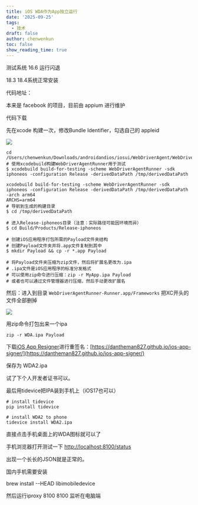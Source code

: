 ```yaml
---
title: iOS WDA作为App独立运行
date: '2025-09-25'
tags:
  - 技术
draft: false
author: chenwenkun
toc: false
show_reading_time: true
---
```

测试系统 16.6 运行闪退

18.3 18.4系统正常安装

代码地址：

本来是 facebook 的项目，目前由 appium 进行维护

代码下载

先在xcode 构建一次，修改Bundle Identifier，勾选自己的 appleid

![](https://prod-files-secure.s3.us-west-2.amazonaws.com/c205fb54-92b2-4987-8be3-972b67d27acc/cb756a73-27bc-4b0d-951a-858df3344b59/image.png?X-Amz-Algorithm=AWS4-HMAC-SHA256&X-Amz-Content-Sha256=UNSIGNED-PAYLOAD&X-Amz-Credential=ASIAZI2LB466W7DWKXA4%2F20251014%2Fus-west-2%2Fs3%2Faws4_request&X-Amz-Date=20251014T181620Z&X-Amz-Expires=3600&X-Amz-Security-Token=IQoJb3JpZ2luX2VjELr%2F%2F%2F%2F%2F%2F%2F%2F%2F%2FwEaCXVzLXdlc3QtMiJHMEUCIBZSRtrQJ34HwKewZIVLyIO8YoklJjqXC9shLArz5FRZAiEA%2B36pqleG%2FhIznNyi4IyBJIQZPlkyln3beeHMOr8qC3Mq%2FwMIYhAAGgw2Mzc0MjMxODM4MDUiDKW1BUS9ZUBAZLmyaircA2sHgjl7Kc6vgaY%2BglcT4fYdi95No1jjOsBmFLH45XLQ6bwod0iVB8ZxyD4JOos76sTbJCaTghWQTLsg5WzbuBgQBjFpWUOKwj%2BqXX1BL8gn0hj1wOXXQ8TeQvga6ufjDYiWeOA1gqoPhFel5K4bVwOh5UE7yMJ6ubiT%2BaehmdBxgkt4qk%2F40U7AReMd9MU%2FRQkY4ep%2FInghiyGHjWeAmld8HuKIbwDwml6DNlwUl2PIdni1ldhAWwbeNkaDmSk90d65M9WuAyAeUfVIXC%2BrAHFGNx2KCQAWiRq3aiBwbWj%2BzHOkADhEXglKheXwBQV2VBbaF%2BqmVTfvNEZAsYamh1CkXJs6ZHsnUTTFEZiNpMLhb68h2yYZrr82Okegyum5ISM01J3b5yKOYqeJPhYnF8Mk131FZIQ9gYnThwey44NEY3NG2WkDCMj3MaWy%2BuIp7g0SLCWM6Sg6uS6ekxYGK5KiLSvJ9UBhSPktzGm4GOHZCmaEzyZS%2FiBESxqyVZ6%2F3fQVpV73fiFa8yaRxgwO3LB4EKrfFuEmXN2NOPMdY0Mw7EbXkrpr3o4wTzWP90cd8kQxg2S1UQx7Kk9vmwBV63L%2Fixu1OnyL2B%2BBWOlEF61hEGvQ10J6Bduyv0O%2FMIqMuscGOqUBi%2BXYz6xIr64XqJSMCniy2HdQWPkYoLHK9oSsB3AHN8pCDfz7FcOvQA3jrHosUX%2B6QTI1tgmkshD86Dh5FTZPtRk4YCYJO2FaRU1XYO5XTewlHwGgCTb9rb0jCHh34W0GhqzAhEcNGqKrgNiJHFK6ZSJAn487ey%2F3mlQCK4BWrMKBx1DFbuVeUwnYXX0TA4k8MT6FoFOZsmBhZ1Hnh2KW9N3fGvy5&X-Amz-Signature=64d051970f70e41ba4112e61f474e7b216ed51e3f8e6cdfe4b48de447580bff7&X-Amz-SignedHeaders=host&x-amz-checksum-mode=ENABLED&x-id=GetObject)

```shell
cd /Users/chenwenkun/Downloads/androidandios/iosui/WebDriverAgent/WebDriverAgent
# 使用xcodebuild构建WebDriverAgentRunner用于测试
$ xcodebuild build-for-testing -scheme WebDriverAgentRunner -sdk iphoneos -configuration Release -derivedDataPath /tmp/derivedDataPath

xcodebuild build-for-testing -scheme WebDriverAgentRunner -sdk iphoneos -configuration Release -derivedDataPath /tmp/derivedDataPath -arch arm64
ARCHS=arm64
# 导航到生成的构建目录
$ cd /tmp/derivedDataPath

# 进入Release-iphoneos目录（注意：实际路径可能因环境而异）
$ cd Build/Products/Release-iphoneos

# 创建iOS应用程序打包所需的Payload文件夹结构
# 创建Payload文件夹并将.app文件复制到其中
$ mkdir Payload && cp -r *.app Payload

# 将Payload文件夹压缩为zip文件，然后将扩展名更改为.ipa
# .ipa文件是iOS应用程序的标准分发格式
# 可以使用zip命令进行压缩：zip -r MyApp.ipa Payload
# 或者也可以通过文件管理器进行压缩，然后手动更改扩展名
```

然后：进入到目录 `WebDriverAgentRunner-Runner.app/Frameworks` 把XC开头的文件全部删掉

![](https://prod-files-secure.s3.us-west-2.amazonaws.com/c205fb54-92b2-4987-8be3-972b67d27acc/358b8d2b-1bfe-4fb9-beb5-83e1de5f201e/image.png?X-Amz-Algorithm=AWS4-HMAC-SHA256&X-Amz-Content-Sha256=UNSIGNED-PAYLOAD&X-Amz-Credential=ASIAZI2LB466W7DWKXA4%2F20251014%2Fus-west-2%2Fs3%2Faws4_request&X-Amz-Date=20251014T181620Z&X-Amz-Expires=3600&X-Amz-Security-Token=IQoJb3JpZ2luX2VjELr%2F%2F%2F%2F%2F%2F%2F%2F%2F%2FwEaCXVzLXdlc3QtMiJHMEUCIBZSRtrQJ34HwKewZIVLyIO8YoklJjqXC9shLArz5FRZAiEA%2B36pqleG%2FhIznNyi4IyBJIQZPlkyln3beeHMOr8qC3Mq%2FwMIYhAAGgw2Mzc0MjMxODM4MDUiDKW1BUS9ZUBAZLmyaircA2sHgjl7Kc6vgaY%2BglcT4fYdi95No1jjOsBmFLH45XLQ6bwod0iVB8ZxyD4JOos76sTbJCaTghWQTLsg5WzbuBgQBjFpWUOKwj%2BqXX1BL8gn0hj1wOXXQ8TeQvga6ufjDYiWeOA1gqoPhFel5K4bVwOh5UE7yMJ6ubiT%2BaehmdBxgkt4qk%2F40U7AReMd9MU%2FRQkY4ep%2FInghiyGHjWeAmld8HuKIbwDwml6DNlwUl2PIdni1ldhAWwbeNkaDmSk90d65M9WuAyAeUfVIXC%2BrAHFGNx2KCQAWiRq3aiBwbWj%2BzHOkADhEXglKheXwBQV2VBbaF%2BqmVTfvNEZAsYamh1CkXJs6ZHsnUTTFEZiNpMLhb68h2yYZrr82Okegyum5ISM01J3b5yKOYqeJPhYnF8Mk131FZIQ9gYnThwey44NEY3NG2WkDCMj3MaWy%2BuIp7g0SLCWM6Sg6uS6ekxYGK5KiLSvJ9UBhSPktzGm4GOHZCmaEzyZS%2FiBESxqyVZ6%2F3fQVpV73fiFa8yaRxgwO3LB4EKrfFuEmXN2NOPMdY0Mw7EbXkrpr3o4wTzWP90cd8kQxg2S1UQx7Kk9vmwBV63L%2Fixu1OnyL2B%2BBWOlEF61hEGvQ10J6Bduyv0O%2FMIqMuscGOqUBi%2BXYz6xIr64XqJSMCniy2HdQWPkYoLHK9oSsB3AHN8pCDfz7FcOvQA3jrHosUX%2B6QTI1tgmkshD86Dh5FTZPtRk4YCYJO2FaRU1XYO5XTewlHwGgCTb9rb0jCHh34W0GhqzAhEcNGqKrgNiJHFK6ZSJAn487ey%2F3mlQCK4BWrMKBx1DFbuVeUwnYXX0TA4k8MT6FoFOZsmBhZ1Hnh2KW9N3fGvy5&X-Amz-Signature=a7051efbc2998411f6dfea53f497bcbe6f1310603bd03bf5017e2284018ee29d&X-Amz-SignedHeaders=host&x-amz-checksum-mode=ENABLED&x-id=GetObject)

用zip命令打包出来一个ipa

```shell
zip -r WDA.ipa Payload
```

下载[iOS App Resigner](https://zhida.zhihu.com/search?content_id=237756070&content_type=Article&match_order=1&q=iOS%20App%20Resigner&zd_token=eyJhbGciOiJIUzI1NiIsInR5cCI6IkpXVCJ9.eyJpc3MiOiJ6aGlkYV9zZXJ2ZXIiLCJleHAiOjE3NDQzNTQ0ODAsInEiOiJpT1MgQXBwIFJlc2lnbmVyIiwiemhpZGFfc291cmNlIjoiZW50aXR5IiwiY29udGVudF9pZCI6MjM3NzU2MDcwLCJjb250ZW50X3R5cGUiOiJBcnRpY2xlIiwibWF0Y2hfb3JkZXIiOjEsInpkX3Rva2VuIjpudWxsfQ.XGwOKX0ujlvhojSuRT3SlA0sDFnQK-FxDJr60CX6YqU&zhida_source=entity)进行重签名：[https://dantheman827.github.io/ios-app-signer/](https://dantheman827.github.io/ios-app-signer/)

保存为 WDA2.ipa

试了下个人开发者证书可以。

最后用tidevice把IPA装到手机上（iOS17也可以）

```shell
# install tidevice
pip install tidevice

# install WDA2 to phone
tidevice install WDA2.ipa
```

直接点击手机桌面上的WDA图标就可以了

手机浏览器打开测试一下 [http://localhost:8100/status](http://localhost:8100/status)

出现一个长长的JSON就是正常的。

国内手机需要安装

brew install --HEAD libimobiledevice

然后运行iproxy 8100 8100 监听在电脑端
